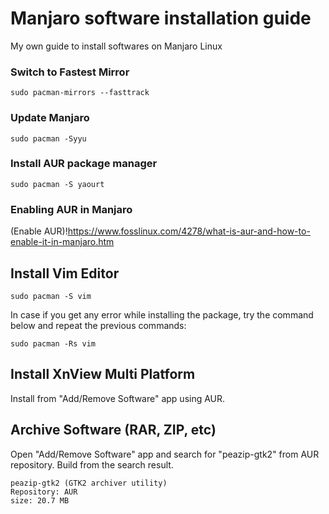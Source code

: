 # Manjaro software installation guide

My own guide to install softwares on Manjaro Linux

### Switch to Fastest Mirror

```
sudo pacman-mirrors --fasttrack
```

### Update Manjaro
```
sudo pacman -Syyu
```

### Install AUR package manager
```
sudo pacman -S yaourt
```

### Enabling AUR in Manjaro

(Enable AUR)!https://www.fosslinux.com/4278/what-is-aur-and-how-to-enable-it-in-manjaro.htm

## Install Vim Editor
```
sudo pacman -S vim
```

In case if you get any error while installing the package, try the command below and repeat the previous commands:
```
sudo pacman -Rs vim
```

## Install XnView Multi Platform

Install from "Add/Remove Software" app using AUR.

## Archive Software (RAR, ZIP, etc)

Open "Add/Remove Software" app and search for "peazip-gtk2" from AUR repository. Build from the search result.
```
peazip-gtk2 (GTK2 archiver utility)
Repository: AUR
size: 20.7 MB
```
